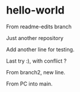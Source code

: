 # hello-world
From readme-edits branch

Just another repository

Add another line for testing.

Last try :), with conflict ?

From branch2, new line.

From PC into main.
